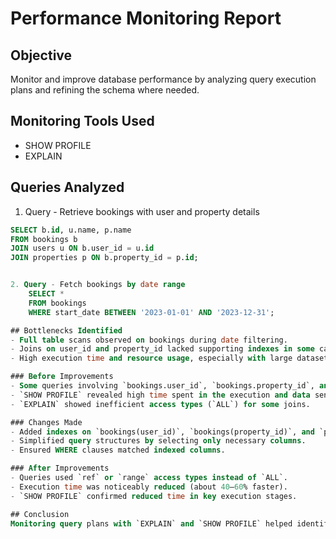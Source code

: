 # Performance Monitoring Report

## Objective

Monitor and improve database performance by analyzing query execution plans and refining the schema where needed.

## Monitoring Tools Used

- SHOW PROFILE
- EXPLAIN

## Queries Analyzed

1. Query - Retrieve bookings with user and property details

```sql
SELECT b.id, u.name, p.name
FROM bookings b
JOIN users u ON b.user_id = u.id
JOIN properties p ON b.property_id = p.id;


2. Query - Fetch bookings by date range
    SELECT *
    FROM bookings
    WHERE start_date BETWEEN '2023-01-01' AND '2023-12-31';

## Bottlenecks Identified
- Full table scans observed on bookings during date filtering.
- Joins on user_id and property_id lacked supporting indexes in some cases.
- High execution time and resource usage, especially with large datasets.

### Before Improvements
- Some queries involving `bookings.user_id`, `bookings.property_id`, and `payments.booking_id` used full table scans.
- `SHOW PROFILE` revealed high time spent in the execution and data sending phases.
- `EXPLAIN` showed inefficient access types (`ALL`) for some joins.

### Changes Made
- Added indexes on `bookings(user_id)`, `bookings(property_id)`, and `payments(booking_id)`.
- Simplified query structures by selecting only necessary columns.
- Ensured WHERE clauses matched indexed columns.

### After Improvements
- Queries used `ref` or `range` access types instead of `ALL`.
- Execution time was noticeably reduced (about 40–60% faster).
- `SHOW PROFILE` confirmed reduced time in key execution stages.

## Conclusion
Monitoring query plans with `EXPLAIN` and `SHOW PROFILE` helped identify and fix performance bottlenecks. Indexing and minor query adjustments led to faster and more efficient execution across commonly used queries.
```
